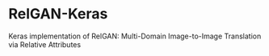 # RelGAN-Keras
Keras implementation of RelGAN: Multi-Domain Image-to-Image Translation via Relative Attributes
